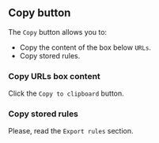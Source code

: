 ## Copy button

The `Copy` button allows you to:

- Copy the content of the box below `URLs`.
- Copy stored rules.

### Copy URLs box content

Click the `Copy to clipboard` button.

### Copy stored rules

Please, read the `Export rules` section.

